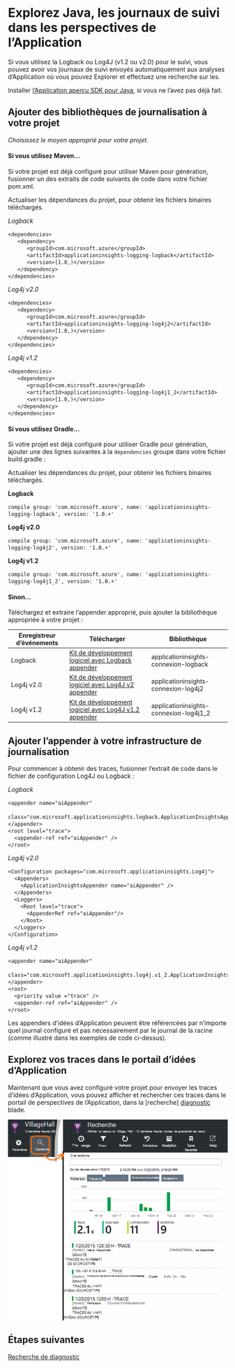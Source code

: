 <properties 
    pageTitle="Explorez Java, les journaux de suivi dans les perspectives de l’Application" 
    description="Traces de recherche Log4J ou Logback dans les perspectives d’Application" 
    services="application-insights" 
    documentationCenter="java"
    authors="alancameronwills" 
    manager="douge"/>

<tags 
    ms.service="application-insights" 
    ms.workload="tbd" 
    ms.tgt_pltfrm="ibiza" 
    ms.devlang="na" 
    ms.topic="article" 
    ms.date="07/12/2016" 
    ms.author="awills"/>

# <a name="explore-java-trace-logs-in-application-insights"></a>Explorez Java, les journaux de suivi dans les perspectives de l’Application

Si vous utilisez la Logback ou Log4J (v1.2 ou v2.0) pour le suivi, vous pouvez avoir vos journaux de suivi envoyés automatiquement aux analyses d’Application où vous pouvez Explorer et effectuez une recherche sur les.

Installer [l’Application aperçu SDK pour Java][java], si vous ne l’avez pas déjà fait.


## <a name="add-logging-libraries-to-your-project"></a>Ajouter des bibliothèques de journalisation à votre projet

*Choisissez le moyen approprié pour votre projet.*

#### <a name="if-youre-using-maven"></a>Si vous utilisez Maven...

Si votre projet est déjà configuré pour utiliser Maven pour génération, fusionner un des extraits de code suivants de code dans votre fichier pom.xml.

Actualiser les dépendances du projet, pour obtenir les fichiers binaires téléchargés.

*Logback*

    <dependencies>
       <dependency>
          <groupId>com.microsoft.azure</groupId>
          <artifactId>applicationinsights-logging-logback</artifactId>
          <version>[1.0,)</version>
       </dependency>
    </dependencies>

*Log4j v2.0*

    <dependencies>
       <dependency>
          <groupId>com.microsoft.azure</groupId>
          <artifactId>applicationinsights-logging-log4j2</artifactId>
          <version>[1.0,)</version>
       </dependency>
    </dependencies>

*Log4j v1.2*

    <dependencies>
       <dependency>
          <groupId>com.microsoft.azure</groupId>
          <artifactId>applicationinsights-logging-log4j1_2</artifactId>
          <version>[1.0,)</version>
       </dependency>
    </dependencies>

#### <a name="if-youre-using-gradle"></a>Si vous utilisez Gradle...

Si votre projet est déjà configuré pour utiliser Gradle pour génération, ajouter une des lignes suivantes à la `dependencies` groupe dans votre fichier build.gradle :

Actualiser les dépendances du projet, pour obtenir les fichiers binaires téléchargés.

**Logback**

    compile group: 'com.microsoft.azure', name: 'applicationinsights-logging-logback', version: '1.0.+'

**Log4j v2.0**

    compile group: 'com.microsoft.azure', name: 'applicationinsights-logging-log4j2', version: '1.0.+'

**Log4j v1.2**

    compile group: 'com.microsoft.azure', name: 'applicationinsights-logging-log4j1_2', version: '1.0.+'

#### <a name="otherwise-"></a>Sinon...

Téléchargez et extraire l’appender approprié, puis ajouter la bibliothèque appropriée à votre projet :


Enregistreur d’événements | Télécharger | Bibliothèque
----|----|----
Logback|[Kit de développement logiciel avec Logback appender](https://aka.ms/xt62a4)|applicationinsights-connexion-logback
Log4j v2.0|[Kit de développement logiciel avec Log4J v2 appender](https://aka.ms/qypznq)|applicationinsights-connexion-log4j2 
Log4j v1.2|[Kit de développement logiciel avec Log4J v1.2 appender](https://aka.ms/ky9cbo)|applicationinsights-connexion-log4j1_2 



## <a name="add-the-appender-to-your-logging-framework"></a>Ajouter l’appender à votre infrastructure de journalisation

Pour commencer à obtenir des traces, fusionner l’extrait de code dans le fichier de configuration Log4J ou Logback : 

*Logback*

    <appender name="aiAppender" 
      class="com.microsoft.applicationinsights.logback.ApplicationInsightsAppender">
    </appender>
    <root level="trace">
      <appender-ref ref="aiAppender" />
    </root>


*Log4j v2.0*


    <Configuration packages="com.microsoft.applicationinsights.Log4j">
      <Appenders>
        <ApplicationInsightsAppender name="aiAppender" />
      </Appenders>
      <Loggers>
        <Root level="trace">
          <AppenderRef ref="aiAppender"/>
        </Root>
      </Loggers>
    </Configuration>


*Log4j v1.2*

    <appender name="aiAppender" 
         class="com.microsoft.applicationinsights.log4j.v1_2.ApplicationInsightsAppender">
    </appender>
    <root>
      <priority value ="trace" />
      <appender-ref ref="aiAppender" />
    </root>

Les appenders d’idées d’Application peuvent être référencées par n’importe quel journal configuré et pas nécessairement par le journal de la racine (comme illustré dans les exemples de code ci-dessus).

## <a name="explore-your-traces-in-the-application-insights-portal"></a>Explorez vos traces dans le portail d’idées d’Application

Maintenant que vous avez configuré votre projet pour envoyer les traces d’idées d’Application, vous pouvez afficher et rechercher ces traces dans le portail de perspectives de l’Application, dans la [recherche] [ diagnostic] blade.

![Dans le portail de perspectives de l’Application, ouvrir la recherche](./media/app-insights-java-trace-logs/10-diagnostics.png)

## <a name="next-steps"></a>Étapes suivantes

[Recherche de diagnostic][diagnostic]

<!--Link references-->

[diagnostic]: app-insights-diagnostic-search.md
[java]: app-insights-java-get-started.md

 

